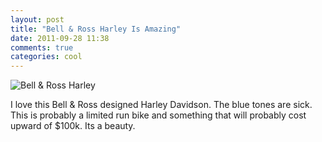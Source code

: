 ```yaml
---
layout: post
title: "Bell & Ross Harley Is Amazing"
date: 2011-09-28 11:38
comments: true
categories: cool
---
```

![Bell & Ross Harley](http://i.imgur.com/9Afnx.jpg)

I love this Bell & Ross designed Harley Davidson.  The blue tones are sick.  This is probably a limited run bike and something that will probably cost upward of $100k.  Its a beauty.